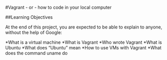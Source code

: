 #Vagrant - or - how to code in your local computer


##Learning Objectives

At the end of this project, you are expected to be able to explain to anyone, without the help of Google:

*What is a virtual machine
*What is Vagrant
*Who wrote Vagrant
*What is Ubuntu
*What does “Ubuntu” mean
*How to use VMs with Vagrant
*What does the command uname do

